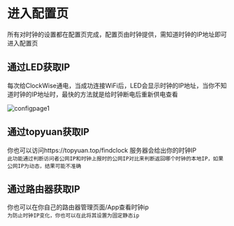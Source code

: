 # 进入配置页

所有对时钟的设置都在配置页完成，配置页由时钟提供，需知道时钟的IP地址即可进入配置页

## 通过LED获取IP

每次给ClockWise通电，当成功连接WiFi后，LED会显示时钟的IP地址，当你不知道时钟的IP地址时，最快的方法就是给时钟断电后重新供电查看  

![configpage1](/img/configpage1.png)

## 通过topyuan获取IP

你也可以访问https://topyuan.top/findclock 服务器会给出你的时钟IP  
`此功能通过判断访问者公网IP和时钟上报时的公网IP对比来判断返回哪个时钟的本地IP，如果公网IP为动态，结果可能不准确`

## 通过路由器获取IP
你也可以在你自己的路由器管理页面/App查看时钟ip  
`为防止时钟IP变化，你也可以在此将其设置为固定静态ip`
